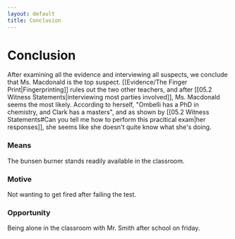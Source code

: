 ```yaml
---
layout: default
title: Conclusion
---
```


# Conclusion

After examining all the evidence and interviewing all suspects, we conclude that Ms. Macdonald is the top suspect. [[Evidence/The Finger Print|Fingerprinting]] rules out the two other teachers, and after [[05.2 Witness Statements|interviewing most parties involved]], Ms. Macdonald seems the most likely. According to herself, "Ombelli has a PhD in chemistry, and Clark has a masters", and as shown by [[05.2 Witness Statements#Can you tell me how to perform this pracitical exam|her responses]], she seems like she doesn't quite know what she's doing. 

### Means
The bunsen burner stands readily available in the classroom.

### Motive
Not wanting to get fired after failing the test.

### Opportunity
Being alone in the classroom with Mr. Smith after school on friday.